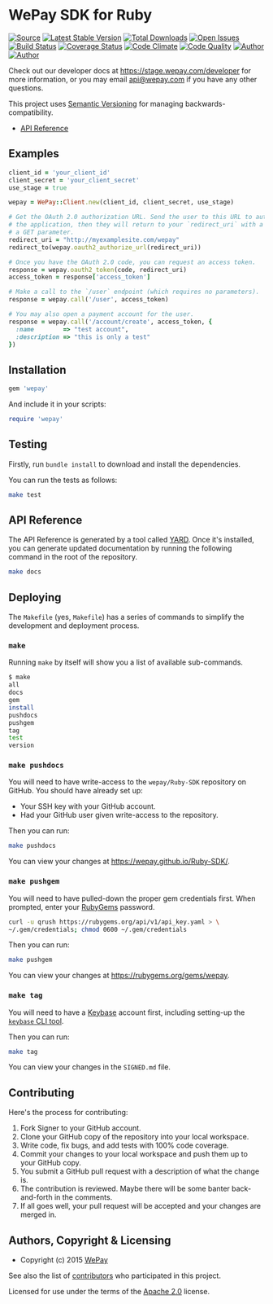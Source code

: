 # WePay SDK for Ruby

[![Source](http://img.shields.io/badge/source-wepay/Ruby–SDK-blue.svg?style=flat-square)](https://github.com/wepay/Ruby-SDK)
[![Latest Stable Version](https://img.shields.io/gem/v/wepay.svg?style=flat-square)](https://rubygems.org/gems/wepay)
[![Total Downloads](https://img.shields.io/gem/dt/wepay.svg?style=flat-square)](https://rubygems.org/gems/wepay)
[![Open Issues](http://img.shields.io/github/issues/wepay/Ruby-SDK.svg?style=flat-square)](https://github.com/wepay/Ruby-SDK/issues)
[![Build Status](http://img.shields.io/travis/wepay/Ruby-SDK/master.svg?style=flat-square)](https://travis-ci.org/wepay/Ruby-SDK)
[![Coverage Status](http://img.shields.io/coveralls/wepay/Ruby-SDK/master.svg?style=flat-square)](https://coveralls.io/r/wepay/Ruby-SDK?branch=master)
[![Code Climate](http://img.shields.io/codeclimate/github/wepay/Ruby-SDK.svg?style=flat-square)](https://codeclimate.com/github/wepay/Ruby-SDK)
[![Code Quality](http://img.shields.io/scrutinizer/g/wepay/Ruby-SDK.svg?style=flat-square)](https://scrutinizer-ci.com/g/wepay/Ruby-SDK)
[![Author](http://img.shields.io/badge/author-@wepay-blue.svg?style=flat-square)](https://github.com/wepay)
[![Author](http://img.shields.io/badge/author-@skyzyx-blue.svg?style=flat-square)](https://github.com/skyzyx)

Check out our developer docs at https://stage.wepay.com/developer for more
information, or you may email <api@wepay.com> if you have any other questions.

This project uses [Semantic Versioning](http://semver.org) for managing
backwards-compatibility.

* [API Reference](https://wepay.github.io/Ruby-SDK/)

## Examples

```ruby
client_id = 'your_client_id'
client_secret = 'your_client_secret'
use_stage = true

wepay = WePay::Client.new(client_id, client_secret, use_stage)

# Get the OAuth 2.0 authorization URL. Send the user to this URL to authorize
# the application, then they will return to your `redirect_uri` with a code as
# a GET parameter.
redirect_uri = "http://myexamplesite.com/wepay"
redirect_to(wepay.oauth2_authorize_url(redirect_uri))

# Once you have the OAuth 2.0 code, you can request an access token.
response = wepay.oauth2_token(code, redirect_uri)
access_token = response['access_token']

# Make a call to the `/user` endpoint (which requires no parameters).
response = wepay.call('/user', access_token)

# You may also open a payment account for the user.
response = wepay.call('/account/create', access_token, {
  :name        => "test account",
  :description => "this is only a test"
})
```

## Installation

```ruby
gem 'wepay'
```

And include it in your scripts:

```ruby
require 'wepay'
```


## Testing

Firstly, run `bundle install` to download and install the dependencies.

You can run the tests as follows:

```bash
make test
```


## API Reference

The API Reference is generated by a tool called [YARD](http://yardoc.org). Once it's installed, you can generate
updated documentation by running the following command in the root of the repository.

```bash
make docs
```


## Deploying
The `Makefile` (yes, `Makefile`) has a series of commands to simplify the development and deployment process.

### `make`

Running `make` by itself will show you a list of available sub-commands.

```bash
$ make
all
docs
gem
install
pushdocs
pushgem
tag
test
version
```

### `make pushdocs`
You will need to have write-access to the `wepay/Ruby-SDK` repository on GitHub. You should have already set up:

* Your SSH key with your GitHub account.
* Had your GitHub user given write-access to the repository.

Then you can run:

```bash
make pushdocs
```

You can view your changes at <https://wepay.github.io/Ruby-SDK/>.

### `make pushgem`
You will need to have pulled-down the proper gem credentials first. When prompted, enter your
[RubyGems](http://rubygems.org) password.

```bash
curl -u qrush https://rubygems.org/api/v1/api_key.yaml > \
~/.gem/credentials; chmod 0600 ~/.gem/credentials
```

Then you can run:

```bash
make pushgem
```

You can view your changes at <https://rubygems.org/gems/wepay>.

### `make tag`
You will need to have a [Keybase](https://keybase.io) account first, including setting-up the
[`keybase` CLI tool](https://keybase.io/docs/command_line/prerequisites).

Then you can run:

```bash
make tag
```

You can view your changes in the `SIGNED.md` file.


## Contributing
Here's the process for contributing:

1. Fork Signer to your GitHub account.
2. Clone your GitHub copy of the repository into your local workspace.
3. Write code, fix bugs, and add tests with 100% code coverage.
4. Commit your changes to your local workspace and push them up to your GitHub copy.
5. You submit a GitHub pull request with a description of what the change is.
6. The contribution is reviewed. Maybe there will be some banter back-and-forth in the comments.
7. If all goes well, your pull request will be accepted and your changes are merged in.


## Authors, Copyright & Licensing

* Copyright (c) 2015 [WePay](http://wepay.com)

See also the list of [contributors](https://github.com/wepay/Ruby-SDK/graphs/contributors) who participated in this project.

Licensed for use under the terms of the [Apache 2.0] license.

  [Apache 2.0]: http://opensource.org/licenses/Apache-2.0

